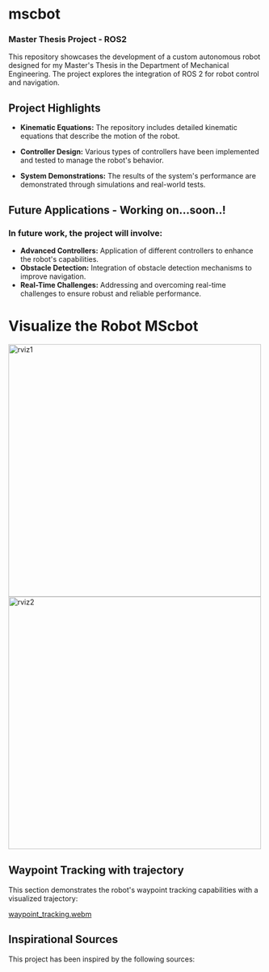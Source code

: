 # mscbot

### Master Thesis Project - ROS2


This repository showcases the development of a custom autonomous robot designed for my Master's Thesis in the Department of Mechanical Engineering. The project explores the integration of ROS 2 for robot control and navigation.

## Project Highlights

- **Kinematic Equations:** The repository includes detailed kinematic equations that describe the motion of the robot.

- **Controller Design:** Various types of controllers have been implemented and tested to manage the robot's behavior.

- **System Demonstrations:** The results of the system's performance are demonstrated through simulations and real-world tests.

## Future Applications - Working on...soon..!

### In future work, the project will involve:

- **Advanced Controllers:** Application of different controllers to enhance the robot's capabilities.
- **Obstacle Detection:** Integration of obstacle detection mechanisms to improve navigation.
- **Real-Time Challenges:** Addressing and overcoming real-time challenges to ensure robust and reliable performance.


# Visualize the Robot MScbot
<img src="https://github.com/user-attachments/assets/4ee2f732-f270-4d5e-bf65-53ee119e3113" alt="rviz1" width="500"/>
<img src="https://github.com/user-attachments/assets/57a68e14-0015-46fe-92f2-ccecdd2d09bd" alt="rviz2" width="500"/>

## Waypoint Tracking with trajectory

This section demonstrates the robot's waypoint tracking capabilities with a visualized trajectory:

[waypoint_tracking.webm](https://github.com/user-attachments/assets/510e772b-0590-4a75-a9ef-f69deea84b01)


## Inspirational Sources

This project has been inspired by the following sources:
